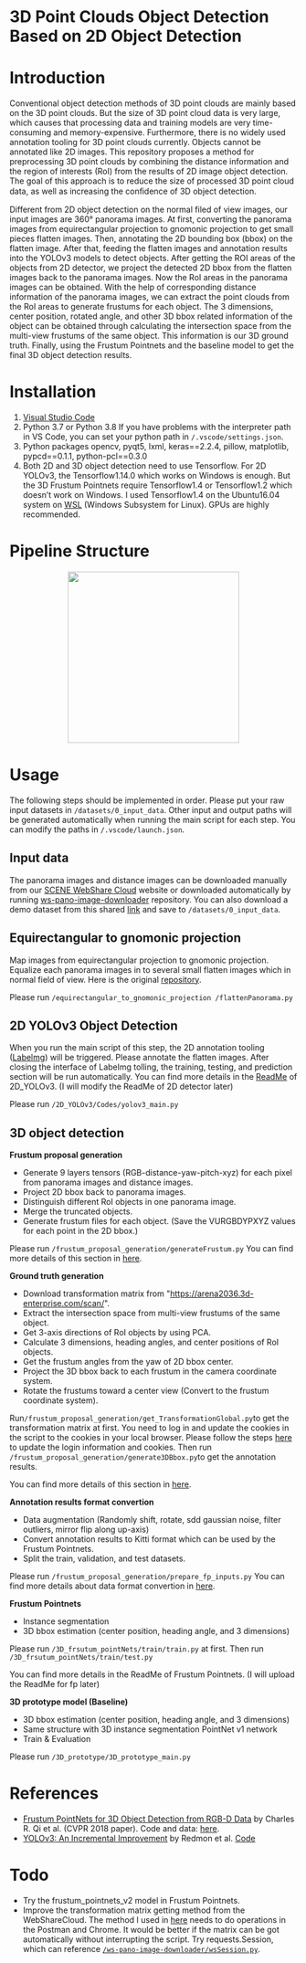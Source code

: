 ﻿# 3D Point Clouds Object Detection Based on 2D Object Detection

# Introduction
Conventional object detection methods of 3D point clouds are mainly based on the 3D point clouds. But the size of 3D point cloud data is very large, which causes that processing data and training models are very time-consuming and memory-expensive. Furthermore, there is no widely used annotation tooling for 3D point clouds currently. Objects cannot be annotated like 2D images. This repository proposes a method for preprocessing 3D point clouds by combining the distance information and the region of interests (RoI) from the results of 2D image object detection. The goal of this approach is to reduce the size of processed 3D point cloud data, as well as increasing the conﬁdence of 3D object detection.

Different from 2D object detection on the normal filed of view images, our input images are 360° panorama images. At first, converting the panorama images from equirectangular projection to gnomonic projection to get small pieces flatten images. Then, annotating the 2D bounding box (bbox) on the flatten image. After that, feeding the flatten images and annotation results into the YOLOv3 models to detect objects. After getting the ROI areas of the objects from 2D detector, we project the detected 2D bbox from the flatten images back to the panorama images. Now the RoI areas in the panorama images can be obtained. With the help of corresponding distance information of the panorama images, we can extract the point clouds from the RoI areas to generate frustums for each object. The 3 dimensions, center position, rotated angle, and other 3D bbox related information of the object can be obtained through calculating the intersection space from the multi-view frustums of the same object. This information is our 3D ground truth. Finally, using the Frustum Pointnets and the baseline model to get the final 3D object detection results.

# Installation

1.	[Visual Studio Code](https://code.visualstudio.com/)
2.	Python 3.7 or Python 3.8 
If you have problems with the interpreter path in VS Code, you can set your python path in `/.vscode/settings.json`.
3.	Python packages
opencv, pyqt5, lxml, keras\==2.2.4, pillow, matplotlib, pypcd\==0.1.1, python-pcl\==0.3.0
4.	Both 2D and 3D object detection need to use Tensorflow. For 2D YOLOv3, the Tensorflow1.14.0 which works on Windows is enough. But the 3D Frustum Pointnets require Tensorflow1.4 or Tensorflow1.2 which doesn’t work on Windows. I used Tensorflow1.4 on the Ubuntu16.04 system on [WSL](https://docs.microsoft.com/en-us/windows/wsl/install-win10) (Windows Subsystem for Linux). GPUs are highly recommended. 

# Pipeline Structure

<p align="center">
 <img src="https://bitbucket.org/farolabs/yolo-object-detector-v2/src/master-thesis-jing/pipeline.jpg" width="300"/>
</p>


# Usage
The following steps should be implemented in order. Please put your raw input datasets in `/datasets/0_input_data`. Other input and output paths will be generated automatically when running the main script for each step. You can modify the paths in `/.vscode/launch.json`.

## Input data

The panorama images and distance images can be downloaded manually from our [SCENE WebShare Cloud](https://arena2036.3d-enterprise.com/) website or downloaded automatically by running [ws-pano-image-downloader](https://bitbucket.org/farolabs/ws-pano-image-downloader/src/master/) repository. 
You can also download a demo dataset from this shared [link](https://faro.box.com/s/w4lts4rhbf3ahmk4nd1h933n2dzmjqc3) and save to `/datasets/0_input_data`.


## Equirectangular to gnomonic projection

Map images from equirectangular projection to gnomonic projection. Equalize each panorama images in to several small flatten images which in normal field of view. Here is the original [repository](https://github.com/NitishMutha/equirectangular-toolbox). 

Please run `/equirectangular_to_gnomonic_projection /flattenPanorama.py`

## 2D YOLOv3 Object Detection

When you run the main script of this step, the 2D annotation tooling ([Labelmg](https://github.com/tzutalin/labelImg)) will be triggered. Please annotate the flatten images. After closing the interface of Labelmg tolling, the training, testing, and prediction section will be run automatically. 
You can find more details in the [ReadMe](/2D_YOLOv3/ReadMe.md) of 2D_YOLOv3. (I will modify the ReadMe of 2D detector later)

Please run `/2D_YOLOv3/Codes/yolov3_main.py`


## 3D object detection

**Frustum proposal generation**

- Generate 9 layers tensors (RGB-distance-yaw-pitch-xyz) for each pixel from panorama images and distance images.
- Project 2D bbox back to panorama images.
- Distinguish different RoI objects in one panorama image.
- Merge the truncated objects.
- Generate frustum files for each object. (Save the VURGBDYPXYZ values for each point in the 2D bbox.)

Please run `/frustum_proposal_generation/generateFrustum.py`
You can find more details of this section in [here](https://faro.box.com/s/aib4k4z0gd49dhi0q13kglbzezax6v2u).

**Ground truth generation**

- Download transformation matrix from "https://arena2036.3d-enterprise.com/scan/".   
- Extract the intersection space from multi-view frustums of the same object.  
- Get 3-axis directions of RoI objects by using PCA.  
- Calculate 3 dimensions, heading angles, and center positions of RoI objects.  
- Get the frustum angles from the yaw of 2D bbox center.  
- Project the 3D bbox back to each frustum in the camera coordinate system.  
- Rotate the frustums toward a center view (Convert to the frustum coordinate system).  

Run`/frustum_proposal_generation/get_TransformationGlobal.py`to get the transformation matrix at first. You need to log in and update the cookies in the script to the cookies in your local browser. Please follow the steps [here](https://faro.box.com/s/u68lna4x3ivlfwjwpusmuuw2e3nr36gr) to update the login information and cookies. Then run `/frustum_proposal_generation/generate3DBbox.py`to get the annotation results.

You can find more details of this section in [here](https://faro.box.com/s/3vb4i4otfoahwd8s30ew39p5boz75bll).

**Annotation results format convertion**

- Data augmentation (Randomly shift, rotate, sdd gaussian noise, filter outliers, mirror flip along up-axis)
- Convert annotation results to Kitti format which can be used by the Frustum Pointnets. 
- Split the train, validation, and test datasets.  

Please run `/frustum_proposal_generation/prepare_fp_inputs.py`
You can find more details about data format convertion in [here](https://faro.box.com/s/d5e2aj625egwgeu8wpczvg0ky6n3gze5).

**Frustum Pointnets**

- Instance segmentation
- 3D bbox estimation (center position, heading angle, and 3 dimensions)

Please run `/3D_frsutum_pointNets/train/train.py` at first. Then run `/3D_frsutum_pointNets/train/test.py`

You can find more details in the ReadMe of Frustum Pointnets. (I will upload the ReadMe for fp later)

**3D prototype model (Baseline)**

- 3D bbox estimation (center position, heading angle, and 3 dimensions)  
- Same structure with 3D instance segmentation PointNet v1 network  
- Train & Evaluation  

Please run `/3D_prototype/3D_prototype_main.py`

# References
- [Frustum PointNets for 3D Object Detection from RGB-D Data](https://arxiv.org/abs/1711.08488) by Charles R. Qi et al. (CVPR 2018 paper). Code and data: [here](https://github.com/charlesq34/frustum-pointnets).  
- [YOLOv3: An Incremental Improvement](https://arxiv.org/abs/1804.02767) by Redmon et al. [Code](https://github.com/qqwweee/keras-yolo3)

# Todo

- Try the frustum_pointnets_v2 model in Frustum Pointnets.   
- Improve the transformation matrix getting method from the WebShareCloud. The method I used in [here](https://faro.box.com/s/u68lna4x3ivlfwjwpusmuuw2e3nr36gr) needs to do operations in the Postman and Chrome. It would be better if the matrix can be got automatically without interrupting the script. Try requests.Session, which can reference [`/ws-pano-image-downloader/wsSession.py`](https://bitbucket.org/farolabs/ws-pano-image-downloader/src/master/wsSession.py).

